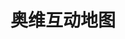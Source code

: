 ﻿---
id: 1781
title: "奥维互动地图"
weight: 1781
version: "2.6.5"
updateTime: "2023-09-21T10:48:11"
debName: "http://113.24.212.22:8090/upload/file/com.ovital.map_2.6.5_loongarch64.deb"
debSize: "156.3MB"
command: "/opt/apps/com.ovital.map/OMapQT"
---
